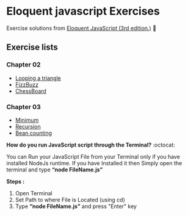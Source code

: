 # Eloquent javascript Exercises

Exercise solutions from [Eloquent JavaScript (3rd edition.)](https://eloquentjavascript.net/) :blue_book:

## Exercise lists

### Chapter 02

- [Looping a triangle](https://github.com/eduardomacetas/eloquent-javascript-exercises/blob/main/Chapter%2002/loopingTriangle.js)
- [FizzBuzz](https://github.com/eduardomacetas/eloquent-javascript-exercises/blob/main/Chapter%2002/fizzBuzz.js)
- [ChessBoard](https://github.com/eduardomacetas/eloquent-javascript-exercises/blob/main/Chapter%2002/chessBoard.js)

### Chapter 03

- [Minimum](https://github.com/eduardomacetas/eloquent-javascript-exercises/blob/main/Chapter%2003/minimum.js)
- [Recursion](https://github.com/eduardomacetas/eloquent-javascript-exercises/blob/main/Chapter%2003/recursion.js)
- [Bean counting](https://github.com/eduardomacetas/eloquent-javascript-exercises/blob/main/Chapter%2003/beanCounting.js)

**How do you run JavaScript script through the Terminal?** :octocat:

You can Run your JavaScript File from your Terminal only if you have installed NodeJs runtime. If you have Installed it then Simply open the terminal and type **“node FileName.js”**

**Steps :**

1.  Open Terminal
2.  Set Path to where File is Located (using cd)
3.  Type **“node FileName.js”** and press "Enter" key

